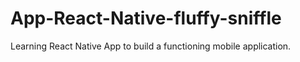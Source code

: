 # App-React-Native-fluffy-sniffle
Learning React Native App to build a functioning mobile application. 
